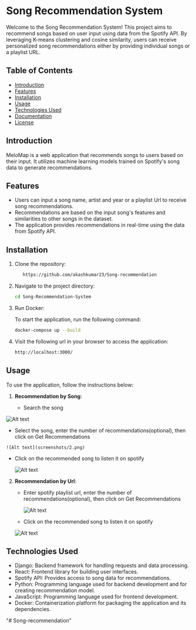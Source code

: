 # Song Recommendation System

Welcome to the Song Recommendation System! This project aims to recommend songs based on user input using data from the Spotify API. By leveraging K-means clustering and cosine similarity, users can receive personalized song recommendations either by providing individual songs or a playlist URL.



## Table of Contents

- [Introduction](#introduction)
- [Features](#features)
- [Installation](#installation)
- [Usage](#usage)
- [Technologies Used](#technologies-used)
- [Documentation](#documentation)
- [License](#license)



## Introduction

MeloMap is a web application that recommends songs to users based on their input. It utilizes machine learning models trained on Spotify's song data to generate recommendations.



## Features

- Users can input a song name, artist and year or a playlist Url to receive song recommendations.
- Recommendations are based on the input song's features and similarities to other songs in the dataset.
- The application provides recommendations in real-time using the data from Spotify API.



## Installation

1. Clone the repository:

   ```bash
      https://github.com/akashkumar23/Song-recommendation
    ```
2. Navigate to the project directory:

   ```bash
   cd Song-Recommendation-System
    ```
3. Run Docker:

    To start the application, run the following command:

    ```bash
    docker-compose up --build
    ```
2. Visit the following url in your browser to access the application:

   ```bash
   http://localhost:3000/
    ```



## Usage

To use the application, follow the instructions below:

1. **Recommendation by Song**:

   - Search the song

![Alt text](screenshots/1.png)

   - Select the song, enter the number of recommendations(optional), then click on Get Recommendations

    ![Alt text](screenshots/2.png)


   - Click on the recommended song to listen it on spotify

     ![Alt text](screenshots/3.png)


2. **Recommendation by Url**:

   - Enter spotify playlist url, enter the number of recommendations(optional), then click on Get Recommendations
     
     ![Alt text](screenshots/4.png)


   - Click on the recommended song to listen it on spotify
      
    ![Alt text](screenshots/5.png)

   



## Technologies Used
- Django: Backend framework for handling requests and data processing.
- React: Frontend library for building user interfaces.
- Spotify API: Provides access to song data for recommendations.
- Python: Programming language used for backend development and for creating recommendation model.
- JavaScript: Programming language used for frontend development.
- Docker: Containerization platform for packaging the application and its dependencies.


<!-- 
## Documentation

For detailed documentation, including class descriptions and methods, please refer to [Notion Documentation](https://occipital-elm-10d.notion.site/MananTakkar_Song-Recommendation-System-dfc0b614d4554783893d28592d8c36db?pvs=4). -->


<!-- 
## License
This project is licensed under the [MIT License](LICENSE). See the [LICENSE](https://github.com/manantakkar18/Song-Recommendation-System/blob/main/LICENSE.txt) file for details. -->
"# Song-recommendation" 
